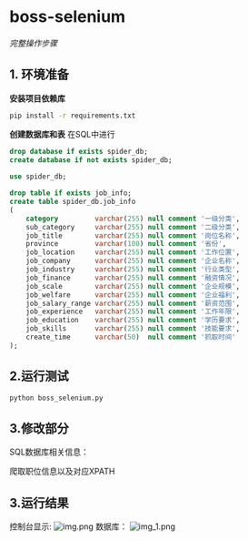 # boss-selenium
*完整操作步骤*

## 1. 环境准备
**安装项目依赖库**
```cmd
pip install -r requirements.txt
```
**创建数据库和表** 在SQL中进行
```sql
drop database if exists spider_db;
create database if not exists spider_db;
       
use spider_db;

drop table if exists job_info;
create table spider_db.job_info
(
    category         varchar(255) null comment '一级分类',
    sub_category     varchar(255) null comment '二级分类',
    job_title        varchar(255) null comment '岗位名称',
    province         varchar(100) null comment '省份',
    job_location     varchar(255) null comment '工作位置',
    job_company      varchar(255) null comment '企业名称',
    job_industry     varchar(255) null comment '行业类型',
    job_finance      varchar(255) null comment '融资情况',
    job_scale        varchar(255) null comment '企业规模',
    job_welfare      varchar(255) null comment '企业福利',
    job_salary_range varchar(255) null comment '薪资范围',
    job_experience   varchar(255) null comment '工作年限',
    job_education    varchar(255) null comment '学历要求',
    job_skills       varchar(255) null comment '技能要求',
    create_time      varchar(50)  null comment '抓取时间'
);
```



## 2.运行测试
```cmd
python boss_selenium.py
```
## 3.修改部分
SQL数据库相关信息：

爬取职位信息以及对应XPATH

## 3.运行结果
控制台显示:
![img.png](img.png)
数据库：
![img_1.png](img_1.png)
